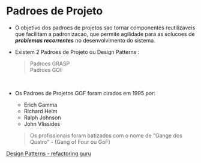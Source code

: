 # Padroes de Projeto
- O objetivo dos padroes de projetos sao tornar componentes reutilizaveis que facilitam a padronizacao, que permite agilidade para as solucoes de ***problemas recorrentes*** no desenvolvimento do sistema.
- Existem 2 Padroes de Projeto ou Design Patterns :
    > Padroes GRASP<br>
    > Padroes GOF
    <br>

- Os Padroes de Projetos GOF foram cirados em 1995 por:
    - Erich Gamma
    - Richard Helm
    - Ralph Johnson
    - John Vlissides
    > Os profissionais foram batizados com o nome de "Gange dos Quatro" - (Gang of Four ou GoF)

[Design Patterns - refactoring guru](https://refactoring.guru/design-patterns/java)
